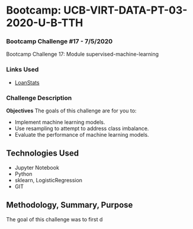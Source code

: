# Bootcamp: UCB-VIRT-DATA-PT-03-2020-U-B-TTH

### Bootcamp Challenge #17 - 7/5/2020
Bootcamp Challenge 17: Module supervised-machine-learning

### Links Used
- [LoanStats](https://courses.bootcampspot.com/courses/140/files/38961/download?wrap=1)

### Challenge Description
**Objectives**
The goals of this challenge are for you to:
- Implement machine learning models.
- Use resampling to attempt to address class imbalance.
- Evaluate the performance of machine learning models.

## Technologies Used
- Jupyter Notebook
- Python
- sklearn, LogisticRegression
- GIT

## Methodology, Summary, Purpose 
The goal of this challenge was to first d
